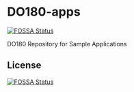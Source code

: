 # DO180-apps
[![FOSSA Status](https://app.fossa.com/api/projects/git%2Bgithub.com%2FDorraHaddaji%2FDO180-apps.svg?type=shield)](https://app.fossa.com/projects/git%2Bgithub.com%2FDorraHaddaji%2FDO180-apps?ref=badge_shield)

DO180 Repository for Sample Applications


## License
[![FOSSA Status](https://app.fossa.com/api/projects/git%2Bgithub.com%2FDorraHaddaji%2FDO180-apps.svg?type=large)](https://app.fossa.com/projects/git%2Bgithub.com%2FDorraHaddaji%2FDO180-apps?ref=badge_large)